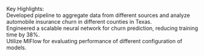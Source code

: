Key Highlights:\
Developed pipeline to aggregate data from different sources and analyze automobile insurance churn in different counties in Texas.\
Engineered a scalable neural network for churn prediction, reducing training time by 38%.\
Utilize MlFlow for evaluating performance of different configuration of models.
